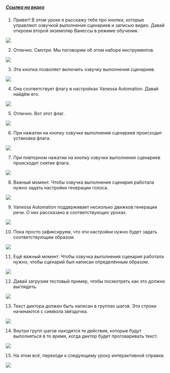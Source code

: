 ﻿##### [Ссылка на видео](https://youtu.be/yg_QhcXM1pQ)

001. Привет! В этом уроке я расскажу тебе про кнопки, которые управляют озвучкой выполнения сценариев и записью видео. Давай откроем второй экземпляр Ванессы в режиме обучения.

![](https://vanessa-files.do.bit-erp.ru/Doc/1.2.041.1/MD/Глава02/images/000_КнопкиОзвучкиИЗаписиВидео.png)

002. Отлично. Смотри. Мы поговорим об этом наборе инструментов.

![](https://vanessa-files.do.bit-erp.ru/Doc/1.2.041.1/MD/Глава02/images/003_КнопкиОзвучкиИЗаписиВидео.png)

003. Эта кнопка позволяет включить озвучку выполнения сценариев.

![](https://vanessa-files.do.bit-erp.ru/Doc/1.2.041.1/MD/Глава02/images/009_КнопкиОзвучкиИЗаписиВидео.png)

004. Она соответствует флагу в настройках Vanessa Automation. Давай найдём его.

![](https://vanessa-files.do.bit-erp.ru/Doc/1.2.041.1/MD/Глава02/images/019_КнопкиОзвучкиИЗаписиВидео.png)

005. Отлично. Вот этот флаг.

![](https://vanessa-files.do.bit-erp.ru/Doc/1.2.041.1/MD/Глава02/images/024_КнопкиОзвучкиИЗаписиВидео.png)

006. При нажатии на кнопку озвучки выполнения сценариев происходит установка флага.

![](https://vanessa-files.do.bit-erp.ru/Doc/1.2.041.1/MD/Глава02/images/031_КнопкиОзвучкиИЗаписиВидео.png)

007. При повторном нажатии на кнопку озвучки выполнения сценариев происходит снятие флага.

![](https://vanessa-files.do.bit-erp.ru/Doc/1.2.041.1/MD/Глава02/images/038_КнопкиОзвучкиИЗаписиВидео.png)

008. Важный момент. Чтобы озвучка выполнения сценария работала нужно задать настройки генерации голоса.

![](https://vanessa-files.do.bit-erp.ru/Doc/1.2.041.1/MD/Глава02/images/041_КнопкиОзвучкиИЗаписиВидео.png)

009. Vanessa Automation поддерживает несколько движков генерации речи. О них рассказано в соответствующих уроках.

![](https://vanessa-files.do.bit-erp.ru/Doc/1.2.041.1/MD/Глава02/images/042_КнопкиОзвучкиИЗаписиВидео.png)

010. Пока просто зафиксируем, что эти настройки нужно будет задать соответствующим образом.

![](https://vanessa-files.do.bit-erp.ru/Doc/1.2.041.1/MD/Глава02/images/043_КнопкиОзвучкиИЗаписиВидео.png)

011. Ещё важный момент. Чтобы озвучка выполнения сценария работала нужно, чтобы сценарий был написан определённым образом.

![](https://vanessa-files.do.bit-erp.ru/Doc/1.2.041.1/MD/Глава02/images/044_КнопкиОзвучкиИЗаписиВидео.png)

012. Давай загрузим тестовый пример, чтобы посмотреть как это должно выглядеть.

![](https://vanessa-files.do.bit-erp.ru/Doc/1.2.041.1/MD/Глава02/images/049_КнопкиОзвучкиИЗаписиВидео.png)

013. Текст диктора должен быть написан в группах шагов. Эти строки начинаются с символа звёздочка.

![](https://vanessa-files.do.bit-erp.ru/Doc/1.2.041.1/MD/Глава02/images/050_КнопкиОзвучкиИЗаписиВидео.png)

014. Внутри групп шагов находятся те действия, которые будут выполняться в то время, когда диктор будет проговаривать текст.

![](https://vanessa-files.do.bit-erp.ru/Doc/1.2.041.1/MD/Глава02/images/051_КнопкиОзвучкиИЗаписиВидео.png)

015. На этом всё, переходи к следующему уроку интерактивной справки.

![](https://vanessa-files.do.bit-erp.ru/Doc/1.2.041.1/MD/Глава02/images/052_КнопкиОзвучкиИЗаписиВидео.png)
